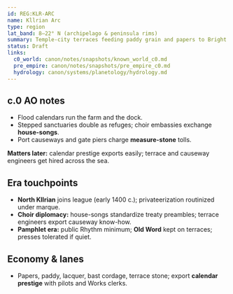 ```yaml
---
id: REG:KLR-ARC
name: Kllrian Arc
type: region
lat_band: 8–22° N (archipelago & peninsula rims)
summary: Temple-city terraces feeding paddy grain and papers to Bright Sea ports; choir diplomacy and causeway harbors.
status: Draft
links:
  c0_world: canon/notes/snapshots/known_world_c0.md
  pre_empire: canon/notes/snapshots/pre_empire_c0.md
  hydrology: canon/systems/planetology/hydrology.md
---
```


## c.0 AO notes
- Flood calendars run the farm and the dock.  
- Stepped sanctuaries double as refuges; choir embassies exchange **house-songs**.  
- Port causeways and gate piers charge **measure-stone** tolls.

**Matters later:** calendar prestige exports easily; terrace and causeway engineers get hired across the sea.

## Era touchpoints
- **North Kllrian** joins league (early 1400 c.); privateerization routinized under marque.
- **Choir diplomacy:** house-songs standardize treaty preambles; terrace engineers export causeway know-how.
- **Pamphlet era:** public Rhythm minimum; **Old Word** kept on terraces; presses tolerated if quiet.

## Economy & lanes
- Papers, paddy, lacquer, bast cordage, terrace stone; export **calendar prestige** with pilots and Works clerks.
